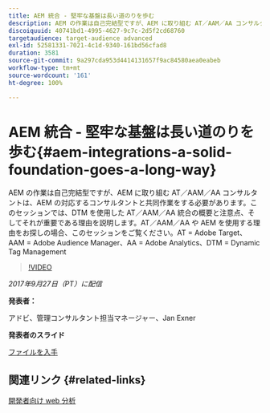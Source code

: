 ```yaml
---
title: AEM 統合 - 堅牢な基盤は長い道のりを歩む
description: AEM の作業は自己完結型ですが、AEM に取り組む AT／AAM／AA コンサルタントは、AEM の対応するコンサルタントと共同作業をする必要があります。このセッションでは、DTM を使用した AT／AAM／AA 統合の概要と注意点、そしてそれが重要である理由を説明します。
discoiquuid: 40741bd1-4995-4627-9c7c-2d5f2cd68760
targetaudience: target-audience advanced
exl-id: 52581331-7021-4c1d-9340-161bd56cfad8
duration: 3581
source-git-commit: 9a297cda953d4414131657f9ac84580aea0eabeb
workflow-type: tm+mt
source-wordcount: '161'
ht-degree: 100%

---
```


# AEM 統合 - 堅牢な基盤は長い道のりを歩む{#aem-integrations-a-solid-foundation-goes-a-long-way}

AEM の作業は自己完結型ですが、AEM に取り組む AT／AAM／AA コンサルタントは、AEM の対応するコンサルタントと共同作業をする必要があります。このセッションでは、DTM を使用した AT／AAM／AA 統合の概要と注意点、そしてそれが重要である理由を説明します。AT／AAM／AA や AEM を使用する理由をお探しの場合、このセッションをご覧ください。AT = Adobe Target、AAM = Adobe Audience Manager、AA = Adobe Analytics、DTM = Dynamic Tag Management

>[!VIDEO](https://video.tv.adobe.com/v/19833/?quality=9)

*2017年9月27日（PT）に配信*

**発表者：**

アドビ、管理コンサルタント担当マネージャー、Jan Exner

**発表者のスライド**

[ファイルを入手](assets/170927-aem-gems-integrations.pdf)

## 関連リンク {#related-links}

[開発者向け web 分析](https://webanalyticsfordevelopers.com/)

<!--
[Get back to the Overview](https://helpx.adobe.com/experience-manager/kt/eseminars/gems/aem-index.html)
-->
